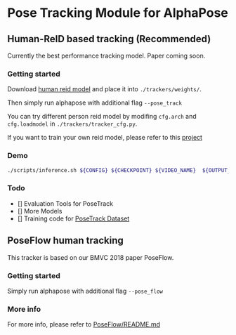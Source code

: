 # Pose Tracking Module for AlphaPose


## Human-ReID based tracking (Recommended)
Currently the best performance tracking model. Paper coming soon.

### Getting started
Download  [human reid model](https://mega.nz/#!YTZFnSJY!wlbo_5oa2TpDAGyWCTKTX1hh4d6DvJhh_RUA2z6i_so) and place it into `./trackers/weights/`.

Then simply run alphapose with additional flag `--pose_track`

You can try different person reid model by modifing `cfg.arch` and `cfg.loadmodel` in `./trackers/tracker_cfg.py`.

If you want to train your own reid model, please refer to this [project](https://github.com/KaiyangZhou/deep-person-reid)

### Demo
``` bash
./scripts/inference.sh ${CONFIG} ${CHECKPOINT} ${VIDEO_NAME}  ${OUTPUT_DIR}, --pose_track
```
### Todo
- [] Evaluation Tools for PoseTrack
- [] More Models
- [] Training code for [PoseTrack Dataset](https://posetrack.net/)


## PoseFlow human tracking
This tracker is based on our BMVC 2018 paper PoseFlow.

### Getting started

Simply run alphapose with additional flag `--pose_flow`

### More info
For more info, please refer to [PoseFlow/README.md](PoseFlow/)
